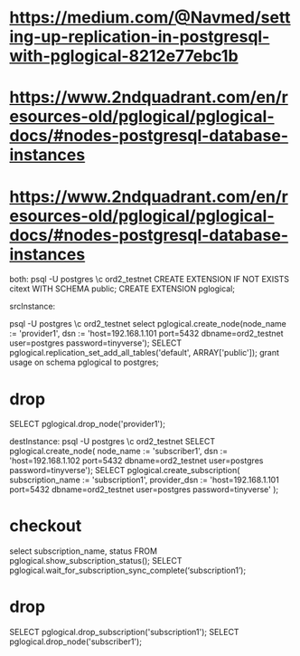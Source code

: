 # https://medium.com/@Navmed/setting-up-replication-in-postgresql-with-pglogical-8212e77ebc1b
# https://www.2ndquadrant.com/en/resources-old/pglogical/pglogical-docs/#nodes-postgresql-database-instances
# https://www.2ndquadrant.com/en/resources-old/pglogical/pglogical-docs/#nodes-postgresql-database-instances

both:
psql -U postgres
\c ord2_testnet
CREATE EXTENSION IF NOT EXISTS citext WITH SCHEMA public;
CREATE EXTENSION pglogical;

srcInstance:

psql -U postgres
\c ord2_testnet
select pglogical.create_node(node_name := 'provider1', dsn := 'host=192.168.1.101 port=5432 dbname=ord2_testnet user=postgres password=tinyverse');
SELECT pglogical.replication_set_add_all_tables('default', ARRAY['public']);
grant usage on schema pglogical to postgres;
# drop
SELECT pglogical.drop_node('provider1');

destInstance:
psql -U postgres
\c ord2_testnet
SELECT pglogical.create_node( node_name := 'subscriber1', dsn := 'host=192.168.1.102 port=5432 dbname=ord2_testnet user=postgres password=tinyverse');
SELECT pglogical.create_subscription( subscription_name := 'subscription1', provider_dsn := 'host=192.168.1.101 port=5432 dbname=ord2_testnet user=postgres password=tinyverse' );
# checkout
select subscription_name, status FROM pglogical.show_subscription_status();
SELECT pglogical.wait_for_subscription_sync_complete(‘subscription1’);
# drop
SELECT pglogical.drop_subscription('subscription1');
SELECT pglogical.drop_node('subscriber1');